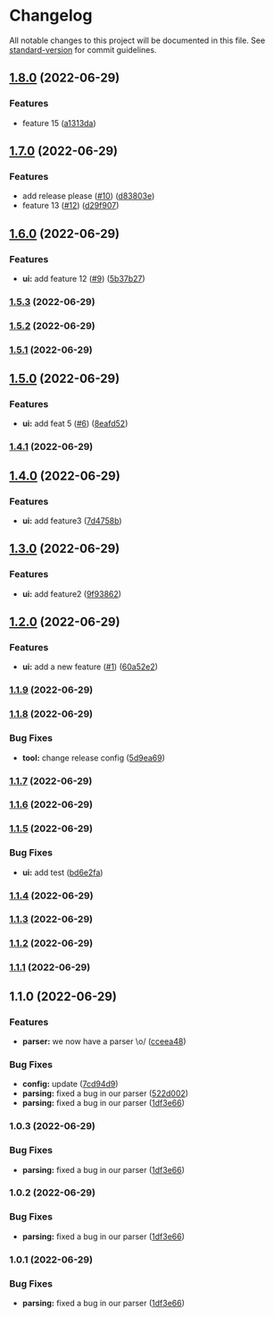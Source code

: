 # Changelog

All notable changes to this project will be documented in this file. See [standard-version](https://github.com/conventional-changelog/standard-version) for commit guidelines.

## [1.8.0](https://github.com/xing-dai/auto_release/compare/v1.7.0...v1.8.0) (2022-06-29)


### Features

* feature 15 ([a1313da](https://github.com/xing-dai/auto_release/commit/a1313da3ed476fcba53b43e9bb3f922221a73977))

## [1.7.0](https://github.com/xing-dai/auto_release/compare/v1.6.0...v1.7.0) (2022-06-29)


### Features

* add release please ([#10](https://github.com/xing-dai/auto_release/issues/10)) ([d83803e](https://github.com/xing-dai/auto_release/commit/d83803e7014200513ba72261d10c526bb53103a5))
* feature 13 ([#12](https://github.com/xing-dai/auto_release/issues/12)) ([d29f907](https://github.com/xing-dai/auto_release/commit/d29f907e2e898359b041b6eb7c11adff34cadcac))

## [1.6.0](https://github.com/xing-dai/auto_release/compare/v1.5.3...v1.6.0) (2022-06-29)


### Features

* **ui:** add feature 12 ([#9](https://github.com/xing-dai/auto_release/issues/9)) ([5b37b27](https://github.com/xing-dai/auto_release/commit/5b37b2777680b5ae684934bb3fa76e85527ee16e))

### [1.5.3](https://github.com/xing-dai/auto_release/compare/v1.5.1...v1.5.3) (2022-06-29)

### [1.5.2](https://github.com/xing-dai/auto_release/compare/v1.5.1...v1.5.2) (2022-06-29)

### [1.5.1](https://github.com/xing-dai/auto_release/compare/v1.5.0...v1.5.1) (2022-06-29)

## [1.5.0](https://github.com/xing-dai/auto_release/compare/v1.4.0...v1.5.0) (2022-06-29)


### Features

* **ui:** add feat 5 ([#6](https://github.com/xing-dai/auto_release/issues/6)) ([8eafd52](https://github.com/xing-dai/auto_release/commit/8eafd52adb13919b5ededce74421dabb6f6e5112))

### [1.4.1](https://github.com/xing-dai/auto_release/compare/v1.4.0...v1.4.1) (2022-06-29)

## [1.4.0](https://github.com/xing-dai/auto_release/compare/v1.3.0...v1.4.0) (2022-06-29)


### Features

* **ui:** add feature3 ([7d4758b](https://github.com/xing-dai/auto_release/commit/7d4758baccb573df5e38dcd1da08c14f178a0923))

## [1.3.0](https://github.com/xing-dai/auto_release/compare/v1.2.0...v1.3.0) (2022-06-29)


### Features

* **ui:** add feature2 ([9f93862](https://github.com/xing-dai/auto_release/commit/9f938627491b5aab8470e7c2f161c8fefd83914c))

## [1.2.0](https://github.com/xing-dai/auto_release/compare/v1.1.9...v1.2.0) (2022-06-29)


### Features

* **ui:** add a new feature ([#1](https://github.com/xing-dai/auto_release/issues/1)) ([60a52e2](https://github.com/xing-dai/auto_release/commit/60a52e2e146523ee14468f398b6fe96e1e1b24cf))

### [1.1.9](https://github.com/xing-dai/auto_release/compare/v1.1.8...v1.1.9) (2022-06-29)

### [1.1.8](https://github.com/xing-dai/auto_release/compare/v1.1.7...v1.1.8) (2022-06-29)


### Bug Fixes

* **tool:** change release config ([5d9ea69](https://github.com/xing-dai/auto_release/commit/5d9ea696fc6366b7321fc4758416d21c2df0fb81))

### [1.1.7](https://github.com/xing-dai/auto_release/compare/v1.1.6...v1.1.7) (2022-06-29)

### [1.1.6](https://github.com/xing-dai/auto_release/compare/v1.1.5...v1.1.6) (2022-06-29)

### [1.1.5](https://github.com/xing-dai/auto_release/compare/v1.1.3...v1.1.5) (2022-06-29)


### Bug Fixes

* **ui:** add test ([bd6e2fa](https://github.com/xing-dai/auto_release/commit/bd6e2fabc8c82fc99a23fd87dc374217dc91b487))

### [1.1.4](https://github.com/xing-dai/auto_release/compare/v1.1.3...v1.1.4) (2022-06-29)

### [1.1.3](https://github.com/xing-dai/auto_release/compare/v1.1.2...v1.1.3) (2022-06-29)

### [1.1.2](https://github.com/xing-dai/auto_release/compare/v1.1.1...v1.1.2) (2022-06-29)

### [1.1.1](https://github.com/xing-dai/auto_release/compare/v1.1.0...v1.1.1) (2022-06-29)

## 1.1.0 (2022-06-29)


### Features

* **parser:** we now have a parser \o/ ([cceea48](https://github.com/xing-dai/auto_release/commit/cceea4804ba3abf1a975013564971f449c1d7524))


### Bug Fixes

* **config:** update ([7cd94d9](https://github.com/xing-dai/auto_release/commit/7cd94d9f9c72e2b4ebcf6351ee7826e46ee96bf7))
* **parsing:** fixed a bug in our parser ([522d002](https://github.com/xing-dai/auto_release/commit/522d002989076bc642edd2b6097aa5ec63d1bd35))
* **parsing:** fixed a bug in our parser ([1df3e66](https://github.com/xing-dai/auto_release/commit/1df3e66de2de76eb3892b49ac4aa167b84590ea7))

### 1.0.3 (2022-06-29)


### Bug Fixes

* **parsing:** fixed a bug in our parser ([1df3e66](https://github.com/xing-dai/auto_release/commit/1df3e66de2de76eb3892b49ac4aa167b84590ea7))

### 1.0.2 (2022-06-29)


### Bug Fixes

* **parsing:** fixed a bug in our parser ([1df3e66](https://github.com/xing-dai/auto_release/commit/1df3e66de2de76eb3892b49ac4aa167b84590ea7))

### 1.0.1 (2022-06-29)


### Bug Fixes

* **parsing:** fixed a bug in our parser ([1df3e66](https://github.com/xing-dai/auto_release/commit/1df3e66de2de76eb3892b49ac4aa167b84590ea7))
